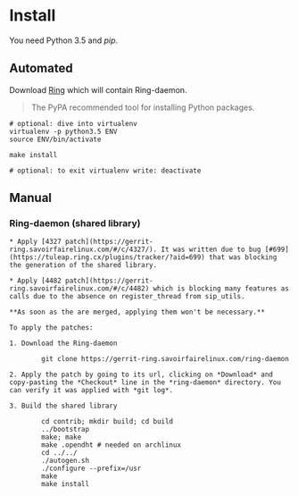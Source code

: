 # Install

You need Python 3.5 and *pip*.

## Automated

Download [Ring](https://ring.cx/en/download) which will contain Ring-daemon.

> The PyPA recommended tool for installing Python packages.

    # optional: dive into virtualenv
    virtualenv -p python3.5 ENV
    source ENV/bin/activate

    make install

    # optional: to exit virtualenv write: deactivate

## Manual

### Ring-daemon (shared library)

    * Apply [4327 patch](https://gerrit-ring.savoirfairelinux.com/#/c/4327/). It was written due to bug [#699](https://tuleap.ring.cx/plugins/tracker/?aid=699) that was blocking the generation of the shared library.

    * Apply [4482 patch](https://gerrit-ring.savoirfairelinux.com/#/c/4482) which is blocking many features as calls due to the absence on register_thread from sip_utils.

    **As soon as the are merged, applying them won't be necessary.**

    To apply the patches:

    1. Download the Ring-daemon

            git clone https://gerrit-ring.savoirfairelinux.com/ring-daemon

    2. Apply the patch by going to its url, clicking on *Download* and copy-pasting the *Checkout* line in the *ring-daemon* directory. You can verify it was applied with *git log*.

    3. Build the shared library

            cd contrib; mkdir build; cd build
            ../bootstrap
            make; make
            make .opendht # needed on archlinux
            cd ../../
            ./autogen.sh
            ./configure --prefix=/usr
            make
            make install

